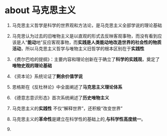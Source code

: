 # about 马克思主义

1. 马克思主义哲学是科学的世界观和方法论，是马克思主义全部学说的理论基础

2. 马克思认为过去的旧唯物主义是以直观的形式去反映客观事物，而没有看到应该是人“**能动**地”反应客观事物，而**实践是人类能动地改造世界的社会性的物质活动**，所以马克思主义哲学与唯物主义旧哲学的根本区别在于**实践性**

3. 《费尔巴哈的提纲》：主要内容和理论创新在于确立了**科学的实践观**，奠定了**唯物史观的理论基础**

4. 《资本论》系统论证了**剩余价值学说**

5. 恩格斯在《反杜林论》中全面阐述了**马克思主义理论体系**

6. 《德意志意识形态》首次系统阐述了**历史唯物主义**

7. 马克思主义的**实践性** 不仅“解释世界”，还积极“改变世界”

8. 马克思主义的**革命性**是建立在科学性的基础上的,**与科学性高度统一**。

9. 



